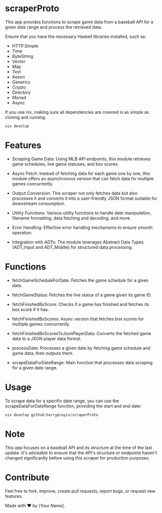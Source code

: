 # scraperProto

This app provides functions to scrape game data from a baseball API for a given date range and process the retrieved data.

Ensure that you have the necessary Haskell libraries installed, such as:

- HTTP.Simple
- Time
- ByteString
- Vector
- Map
- Text
- Aeson
- Generics
- Crypto
- Directory
- Monad
- Async

If you use nix, making sure all dependencies are covered is as simple as cloning and running:
```
nix develop
```


# Features
- Scraping Game Data: Using MLB API endpoints, this module retrieves game schedules, live game statuses, and box scores.

- Async Fetch: Instead of fetching data for each game one by one, this module offers an asynchronous version that can fetch data for multiple games concurrently.

- Output Conversion: This scraper not only fetches data but also processes it and converts it into a user-friendly JSON format suitable for downstream consumption.

- Utility Functions: Various utility functions to handle date manipulation, filename formatting, data fetching and decoding, and more.

- Error Handling: Effective error handling mechanisms to ensure smooth operation.

- Integration with ADTs: The module leverages Abstract Data Types (ADT_Input and ADT_Middle) for structured data processing.

# Functions
- fetchGameScheduleForDate: Fetches the game schedule for a given date.

- fetchGameStatus: Fetches the live status of a game given its game ID.

- fetchFinishedBxScore: Checks if a game has finished and fetches its box score if it has.

- fetchFinishedBxScores: Async version that fetches box scores for multiple games concurrently.

- fetchFinishedBxScoresToJsonPlayerData: Converts the fetched game data to a JSON player data format.

- processDate: Processes a given date by fetching game schedule and game data, then outputs them.

- scrapeDataForDateRange: Main function that processes data scraping for a given date range.


# Usage
To scrape data for a specific date range, you can use the scrapeDataForDateRange function, providing the start and end date:

```
nix develop github:harryprayiv/scraperProto
```

# Note
This app focuses on a baseball API and its structure at the time of the last update. It's advisable to ensure that the API's structure or endpoints haven't changed significantly before using this scraper for production purposes.

# Contribute
Feel free to fork, improve, create pull requests, report bugs, or request new features.

Made with ❤️ by [Your Name].
